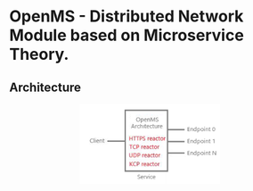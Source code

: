 # OpenMS - Distributed Network Module based on Microservice Theory.

## Architecture

<div align="center">
  <img src="Framework.png" style="width:50%;" />
</div>


